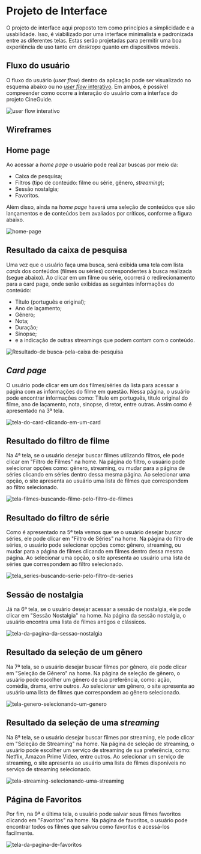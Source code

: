 
# **Projeto de Interface**

O projeto de interface aqui proposto tem como princípios a simplicidade e a usabilidade. Isso, é viabilizado por uma interface minimalista e padronizada entre as diferentes telas. Estas serão projetadas para permitir uma boa experiência de uso tanto em *desktops* quanto em dispositivos móveis.

## **Fluxo do usuário**

O fluxo do usuário (*user flow*) dentro da aplicação pode ser visualizado no esquema abaixo ou no [*user flow* interativo](https://www.figma.com/proto/v1QlDU5F5g4dYkHxDsKStI/Wireframes_proj_cine_guide_ADS_PUC_E1?node-id=187-140&scaling=contain&page-id=0%3A1&starting-point-node-id=187%3A140). Em ambos, é possível compreender como ocorre a interação do usuário com a interface do projeto CineGuide.

![user flow interativo](img/static-user-flow.png)

## **Wireframes**

## **Home page**
Ao acessar a *home page* o usuário pode realizar buscas por meio da: 
- Caixa de pesquisa;
- Filtros (tipo de conteúdo: filme ou série, gênero, *streaming*);
- Sessão nostalgia;
- Favoritos.

Além disso, ainda na *home page* haverá uma seleção de conteúdos que são lançamentos e de conteúdos bem avaliados por críticos, conforme a figura abaixo.

![home-page](img/home-page.png)

## **Resultado da caixa de pesquisa**

Uma vez que o usuário faça uma busca, será exibida uma tela com lista *cards* dos conteúdos  (filmes ou séries) correspondentes à busca realizada (segue abaixo). Ao clicar em um filme ou série, ocorrerá o redirecionamento para a card page, onde serão exibidas as seguintes informações do conteúdo:
- Título (português e original);
- Ano de laçamento;
- Gênero;
- Nota;
- Duração;
- Sinopse; 
- e a indicação de outras streamings que podem contam com o conteúdo.

![Resultado-de busca-pela-caixa de-pesquisa](img/resultado-de-busca-pela-caixa-de-pesquisa.png)


## ***Card page***

O usuário pode clicar em um dos filmes/séries da lista para acessar a página com as informações do filme em questão. Nessa página, o usuário pode encontrar informações como: Título em português, título original do filme, ano de laçamento, nota, sinopse, diretor, entre outras. Assim como é apresentado na 3ª tela.

![tela-do-card-clicando-em-um-card](img/tela-do-card-clicando-em-um-card.png)

## **Resultado do filtro de filme**

Na 4ª tela, se o usuário desejar buscar filmes utilizando filtros, ele pode clicar em "Filtro de Filmes" na home. Na página do filtro, o usuário pode selecionar opções como: gênero, streaming, ou mudar para a página de séries clicando em séries dentro dessa mesma página. Ao selecionar uma opção, o site apresenta ao usuário uma lista de filmes que correspondem ao filtro selecionado.

![tela-filmes-buscando-filme-pelo-filtro-de-filmes](img/tela-filmes-buscando-filme-pelo-filtro-de-filmes.png)

## **Resultado do filtro de série**

Como é apresentado na 5ª tela vemos que se o usuário desejar buscar séries, ele pode clicar em "Filtro de Séries" na home. Na página do filtro de séries, o usuário pode selecionar opções como: gênero, streaming, ou mudar para a página de filmes clicando em filmes dentro dessa mesma página. Ao selecionar uma opção, o site apresenta ao usuário uma lista de séries que correspondem ao filtro selecionado.

![tela_series-buscando-serie-pelo-filtro-de-series](img/tela_series-buscando-serie-pelo-filtro-de-series.png)

## **Sessão de nostalgia**

Já na 6ª tela, se o usuário desejar acessar a sessão de nostalgia, ele pode clicar em "Sessão Nostalgia" na home. Na página da sessão nostalgia, o usuário encontra uma lista de filmes antigos e clássicos.

![tela-da-pagina-da-sessao-nostalgia](img/tela-da-pagina-da-sessao-nostalgia.png)

## **Resultado da seleção de um gênero**

Na 7ª tela, se o usuário desejar buscar filmes por gênero, ele pode clicar em "Seleção de Gênero" na home.
Na página de seleção de gênero, o usuário pode escolher um gênero de sua preferência, como: ação, comédia, drama, entre outros. Ao selecionar um gênero, o site apresenta ao usuário uma lista de filmes que correspondem ao gênero selecionado.

![tela-genero-selecionando-um-genero](img/tela-genero-selecionando-um-genero.png)

## **Resultado da seleção de uma *streaming***

Na 8ª tela, se o usuário desejar buscar filmes por streaming, ele pode clicar em "Seleção de Streaming" na home. Na página de seleção de streaming, o usuário pode escolher um serviço de streaming de sua preferência, como: Netflix, Amazon Prime Video, entre outros. Ao selecionar um serviço de streaming, o site apresenta ao usuário uma lista de filmes disponíveis no serviço de streaming selecionado.

![tela-streaming-selecionando-uma-streaming](img/tela-streaming-selecionando-uma-streaming.png)

## **Página de Favoritos**

Por fim, na 9ª e última tela, o usuário pode salvar seus filmes favoritos clicando em "Favoritos" na home.
Na página de favoritos, o usuário pode encontrar todos os filmes que salvou como favoritos e acessá-los facilmente.

![tela-da-pagina-de-favoritos](img/tela-da-pagina-de-favoritos.png)